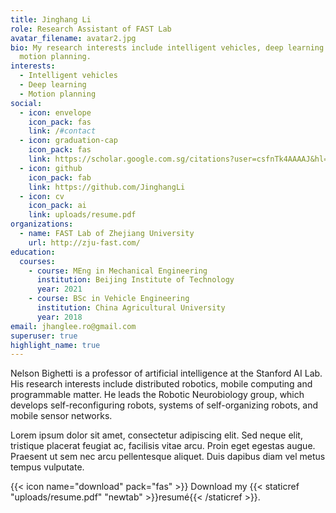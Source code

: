 ```yaml
---
title: Jinghang Li
role: Research Assistant of FAST Lab
avatar_filename: avatar2.jpg
bio: My research interests include intelligent vehicles, deep learning and
  motion planning.
interests:
  - Intelligent vehicles
  - Deep learning
  - Motion planning
social:
  - icon: envelope
    icon_pack: fas
    link: /#contact
  - icon: graduation-cap
    icon_pack: fas
    link: https://scholar.google.com.sg/citations?user=csfnTk4AAAAJ&hl=en
  - icon: github
    icon_pack: fab
    link: https://github.com/JinghangLi
  - icon: cv
    icon_pack: ai
    link: uploads/resume.pdf
organizations:
  - name: FAST Lab of Zhejiang University
    url: http://zju-fast.com/
education:
  courses:
    - course: MEng in Mechanical Engineering
      institution: Beijing Institute of Technology
      year: 2021
    - course: BSc in Vehicle Engineering
      institution: China Agricultural University
      year: 2018
email: jhanglee.ro@gmail.com
superuser: true
highlight_name: true
---
```

Nelson Bighetti is a professor of artificial intelligence at the Stanford AI Lab. His research interests include distributed robotics, mobile computing and programmable matter. He leads the Robotic Neurobiology group, which develops self-reconfiguring robots, systems of self-organizing robots, and mobile sensor networks.

Lorem ipsum dolor sit amet, consectetur adipiscing elit. Sed neque elit, tristique placerat feugiat ac, facilisis vitae arcu. Proin eget egestas augue. Praesent ut sem nec arcu pellentesque aliquet. Duis dapibus diam vel metus tempus vulputate.

{{< icon name="download" pack="fas" >}} Download my {{< staticref "uploads/resume.pdf" "newtab" >}}resumé{{< /staticref >}}.